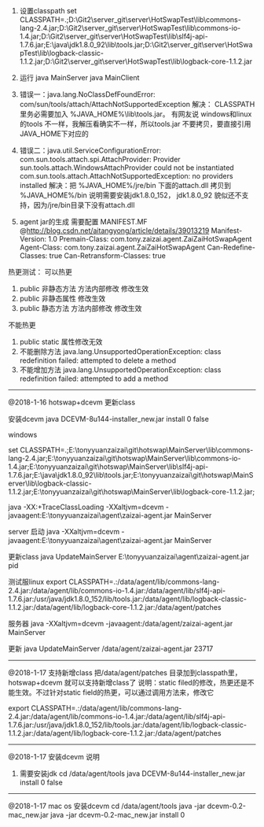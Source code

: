 1. 设置classpath
set CLASSPATH=.;D:\Git2\server_git\server\HotSwapTest\lib\commons-lang-2.4.jar;D:\Git2\server_git\server\HotSwapTest\lib\commons-io-1.4.jar;D:\Git2\server_git\server\HotSwapTest\lib\slf4j-api-1.7.6.jar;E:\java\jdk1.8.0_92\lib\tools.jar;D:\Git2\server_git\server\HotSwapTest\lib\logback-classic-1.1.2.jar;D:\Git2\server_git\server\HotSwapTest\lib\logback-core-1.1.2.jar


2. 运行 
java MainServer
java MainClient


3. 错误一：java.lang.NoClassDefFoundError: com/sun/tools/attach/AttachNotSupportedException
解决： CLASSPATH 里务必需要加入 %JAVA_HOME%\lib\tools.jar。 
有网友说 windows和linux的tools 不一样，我解压看确实不一样，所以tools.jar 不要拷贝，要直接引用JAVA_HOME下对应的

4. 错误二：java.util.ServiceConfigurationError: com.sun.tools.attach.spi.AttachProvider: Provider sun.tools.attach.WindowsAttachProvider could not be instantiated com.sun.tools.attach.AttachNotSupportedException: no providers installed
解决：把 %JAVA_HOME%/jre/bin 下面的attach.dll 拷贝到 %JAVA_HOME%/bin
说明需要安装jdk1.8.0_152， jdk1.8.0_92 貌似还不支持，因为/jre/bin目录下没有attach.dll

5. agent jar的生成 需要配置 MANIFEST.MF @http://blog.csdn.net/aitangyong/article/details/39013219
Manifest-Version: 1.0
Premain-Class: com.tony.zaizai.agent.ZaiZaiHotSwapAgent
Agent-Class: com.tony.zaizai.agent.ZaiZaiHotSwapAgent
Can-Redefine-Classes: true
Can-Retransform-Classes: true

热更测试：
可以热更
1. public 非静态方法  方法内部修改 修改生效
2. public 非静态属性               修改生效
3. public 静态方法    方法内部修改 修改生效

不能热更
1. public static 属性修改无效
2. 不能删除方法
java.lang.UnsupportedOperationException: class redefinition failed: attempted to delete a method
3. 不能增加方法
java.lang.UnsupportedOperationException: class redefinition failed: attempted to add a method

-----------------------------------------------------------------
@2018-1-16 hotswap+dcevm 更新class

安装dcevm 
java DCEVM-8u144-installer_new.jar install 0 false

windows

set CLASSPATH=.;E:\tonyyuanzaizai\git\hotswap\MainServer\lib\commons-lang-2.4.jar;E:\tonyyuanzaizai\git\hotswap\MainServer\lib\commons-io-1.4.jar;E:\tonyyuanzaizai\git\hotswap\MainServer\lib\slf4j-api-1.7.6.jar;E:\java\jdk1.8.0_92\lib\tools.jar;E:\tonyyuanzaizai\git\hotswap\MainServer\lib\logback-classic-1.1.2.jar;E:\tonyyuanzaizai\git\hotswap\MainServer\lib\logback-core-1.1.2.jar;

java  -XX:+TraceClassLoading -XXaltjvm=dcevm -javaagent:E:\tonyyuanzaizai\agent\zaizai-agent.jar MainServer


server 启动
java  -XXaltjvm=dcevm -javaagent:E:\tonyyuanzaizai\agent\zaizai-agent.jar MainServer


更新class
java UpdateMainServer E:\tonyyuanzaizai\agent\zaizai-agent.jar pid

测试服linux
export CLASSPATH=.:/data/agent/lib/commons-lang-2.4.jar:/data/agent/lib/commons-io-1.4.jar:/data/agent/lib/slf4j-api-1.7.6.jar:/usr/java/jdk1.8.0_152/lib/tools.jar:/data/agent/lib/logback-classic-1.1.2.jar:/data/agent/lib/logback-core-1.1.2.jar:/data/agent/patches

服务器
java  -XXaltjvm=dcevm -javaagent:/data/agent/zaizai-agent.jar MainServer

更新
java UpdateMainServer /data/agent/zaizai-agent.jar 23717


---------------------------------------------------------------------------------
@2018-1-17 支持新增class
把/data/agent/patches 目录加到classpath里，hotswap+dcevm 就可以支持新增class了
说明：static filed的修改，热更还是不能生效。不过针对static field的热更，可以通过调用方法来，修改它

export CLASSPATH=.:/data/agent/lib/commons-lang-2.4.jar:/data/agent/lib/commons-io-1.4.jar:/data/agent/lib/slf4j-api-1.7.6.jar:/usr/java/jdk1.8.0_152/lib/tools.jar:/data/agent/lib/logback-classic-1.1.2.jar:/data/agent/lib/logback-core-1.1.2.jar:/data/agent/patches



---------------------------------------------------------------------------------
@2018-1-17 安装dcevm
说明
1. 需要安装jdk
cd /data/agent/tools
java DCEVM-8u144-installer_new.jar install 0 false


---------------------------------------------------------------------------------
@2018-1-17 mac os 安装dcevm
cd /data/agent/tools
java -jar dcevm-0.2-mac_new.jar
java -jar dcevm-0.2-mac_new.jar install 0


